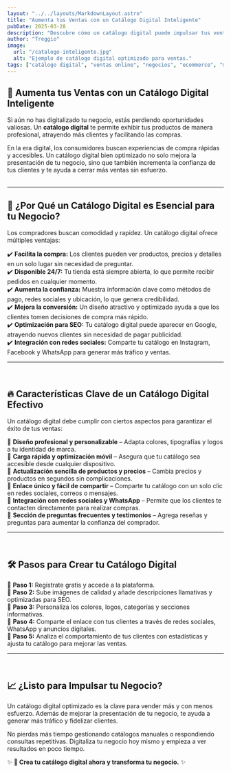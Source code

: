 ```yaml
---
layout: "../../layouts/MarkdownLayout.astro"
title: "Aumenta tus Ventas con un Catálogo Digital Inteligente"
pubDate: 2025-03-28
description: "Descubre cómo un catálogo digital puede impulsar tus ventas, mejorar la experiencia del cliente y hacer crecer tu negocio sin esfuerzo."
author: "Treggio"
image:
  url: "/catalogo-inteligente.jpg"
  alt: "Ejemplo de catálogo digital optimizado para ventas."
tags: ["catálogo digital", "ventas online", "negocios", "ecommerce", "marketing digital"]
---
```


## 🚀 Aumenta tus Ventas con un Catálogo Digital Inteligente  
Si aún no has digitalizado tu negocio, estás perdiendo oportunidades valiosas. Un **catálogo digital** te permite exhibir tus productos de manera profesional, atrayendo más clientes y facilitando las compras.  

En la era digital, los consumidores buscan experiencias de compra rápidas y accesibles. Un catálogo digital bien optimizado no solo mejora la presentación de tu negocio, sino que también incrementa la confianza de tus clientes y te ayuda a cerrar más ventas sin esfuerzo.  
<br>

---  

## 📌 ¿Por Qué un Catálogo Digital es Esencial para tu Negocio?  
Los compradores buscan comodidad y rapidez. Un catálogo digital ofrece múltiples ventajas:  
  
✔️ **Facilita la compra:** Los clientes pueden ver productos, precios y detalles en un solo lugar sin necesidad de preguntar.  
✔️ **Disponible 24/7:** Tu tienda está siempre abierta, lo que permite recibir pedidos en cualquier momento.  
✔️ **Aumenta la confianza:** Muestra información clave como métodos de pago, redes sociales y ubicación, lo que genera credibilidad.  
✔️ **Mejora la conversión:** Un diseño atractivo y optimizado ayuda a que los clientes tomen decisiones de compra más rápido.  
✔️ **Optimización para SEO:** Tu catálogo digital puede aparecer en Google, atrayendo nuevos clientes sin necesidad de pagar publicidad.  
✔️ **Integración con redes sociales:** Comparte tu catálogo en Instagram, Facebook y WhatsApp para generar más tráfico y ventas.  
  
--- 
<br>

## 🔥 Características Clave de un Catálogo Digital Efectivo  
Un catálogo digital debe cumplir con ciertos aspectos para garantizar el éxito de tus ventas:  

🔹 **Diseño profesional y personalizable** – Adapta colores, tipografías y logos a tu identidad de marca.  
🔹 **Carga rápida y optimización móvil** – Asegura que tu catálogo sea accesible desde cualquier dispositivo.  
🔹 **Actualización sencilla de productos y precios** – Cambia precios y productos en segundos sin complicaciones.  
🔹 **Enlace único y fácil de compartir** – Comparte tu catálogo con un solo clic en redes sociales, correos o mensajes.  
🔹 **Integración con redes sociales y WhatsApp** – Permite que los clientes te contacten directamente para realizar compras.  
🔹 **Sección de preguntas frecuentes y testimonios** – Agrega reseñas y preguntas para aumentar la confianza del comprador.  
  
---
  <br>
  

## 🛠️ Pasos para Crear tu Catálogo Digital  
📌 **Paso 1:** Regístrate gratis y accede a la plataforma.  
📌 **Paso 2:** Sube imágenes de calidad y añade descripciones llamativas y optimizadas para SEO.  
📌 **Paso 3:** Personaliza los colores, logos, categorías y secciones informativas.  
📌 **Paso 4:** Comparte el enlace con tus clientes a través de redes sociales, WhatsApp y anuncios digitales.  
📌 **Paso 5:** Analiza el comportamiento de tus clientes con estadísticas y ajusta tu catálogo para mejorar las ventas.  
  
---  
<br>

## 📈 ¿Listo para Impulsar tu Negocio?  
Un catálogo digital optimizado es la clave para vender más y con menos esfuerzo. Además de mejorar la presentación de tu negocio, te ayuda a generar más tráfico y fidelizar clientes.  
  
No pierdas más tiempo gestionando catálogos manuales o respondiendo consultas repetitivas. Digitaliza tu negocio hoy mismo y empieza a ver resultados en poco tiempo.  
  
✨ **🔗 Crea tu catálogo digital ahora y transforma tu negocio.** ✨
